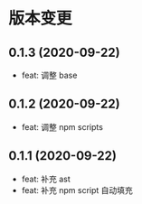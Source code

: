 # 版本变更
## 0.1.3 (2020-09-22)
* feat: 调整 base
## 0.1.2 (2020-09-22)
* feat: 调整 npm scripts
## 0.1.1 (2020-09-22)
* feat: 补充 ast
* feat: 补充 npm script 自动填充